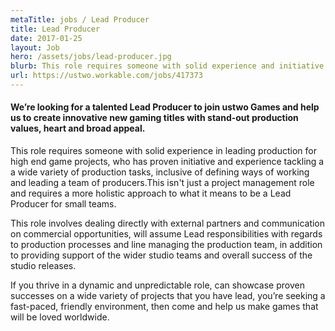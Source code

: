 ```yaml
---
metaTitle: jobs / Lead Producer
title: Lead Producer
date: 2017-01-25
layout: Job
hero: /assets/jobs/lead-producer.jpg
blurb: This role requires someone with solid experience and initiative who has experience tackling a wide range of tasks.
url: https://ustwo.workable.com/jobs/417373
---
```


<div class="content-box squashed">

#### We’re looking for a talented Lead Producer to join ustwo Games and help us to create innovative new gaming titles with stand-out production values, heart and broad appeal.

This role requires someone with solid experience in leading production for high end game projects, who has proven initiative and experience tackling a a wide variety of production tasks, inclusive of defining ways of working and leading a team of producers.This isn't just a project management role and requires a more holistic approach to what it means to be a Lead Producer for small teams.

This role involves dealing directly with external partners and communication on commercial opportunities, will assume Lead responsibilities with regards to production processes and line managing the production team, in addition to providing support of the wider studio teams and overall success of the studio releases.

If you thrive in a dynamic and unpredictable role, can showcase proven successes on a wide variety of projects that you have lead, you’re seeking a fast-paced, friendly environment, then come and help us make games that will be loved worldwide.

</div>
